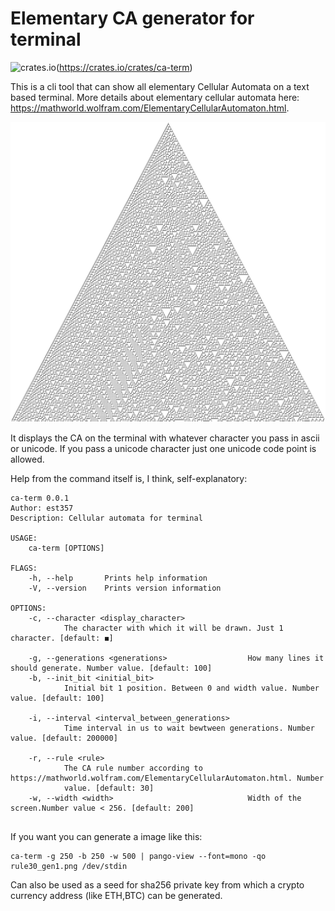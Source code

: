 # Elementary CA generator for terminal

![crates.io](https://img.shields.io/crates/v/ca-term.svg)(https://crates.io/crates/ca-term)


This is a cli tool that can show all elementary Cellular Automata on a text based terminal. More details about elementary cellular automata here: https://mathworld.wolfram.com/ElementaryCellularAutomaton.html.

![Example](img/rule30_ex.png)

It displays the CA on the terminal with whatever character you pass in ascii or unicode. If you pass a unicode character just one unicode code point is allowed.


Help from the command itself is, I think, self-explanatory:

```
ca-term 0.0.1
Author: est357
Description: Cellular automata for terminal

USAGE:
    ca-term [OPTIONS]

FLAGS:
    -h, --help       Prints help information
    -V, --version    Prints version information

OPTIONS:
    -c, --character <display_character>
            The character with which it will be drawn. Just 1 character. [default: ◼]

    -g, --generations <generations>                  How many lines it should generate. Number value. [default: 100]
    -b, --init_bit <initial_bit>
            Initial bit 1 position. Between 0 and width value. Number value. [default: 100]

    -i, --interval <interval_between_generations>
            Time interval in us to wait bewtween generations. Number value. [default: 200000]

    -r, --rule <rule>
            The CA rule number according to https://mathworld.wolfram.com/ElementaryCellularAutomaton.html. Number
            value. [default: 30]
    -w, --width <width>                              Width of the screen.Number value < 256. [default: 200]


```

If you want you can generate a image like this:
```
ca-term -g 250 -b 250 -w 500 | pango-view --font=mono -qo rule30_gen1.png /dev/stdin
```


Can also be used as a seed for sha256 private key from which a crypto currency address (like ETH,BTC) can be generated.
